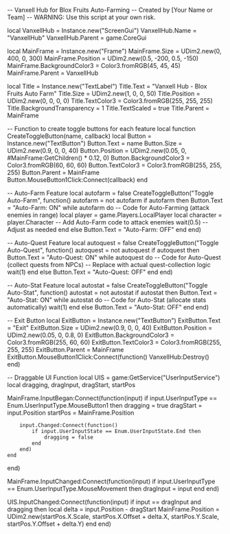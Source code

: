 -- Vanxell Hub for Blox Fruits Auto-Farming
-- Created by [Your Name or Team]
-- WARNING: Use this script at your own risk.

local VanxellHub = Instance.new("ScreenGui")
VanxellHub.Name = "VanxellHub"
VanxellHub.Parent = game.CoreGui

local MainFrame = Instance.new("Frame")
MainFrame.Size = UDim2.new(0, 400, 0, 300)
MainFrame.Position = UDim2.new(0.5, -200, 0.5, -150)
MainFrame.BackgroundColor3 = Color3.fromRGB(45, 45, 45)
MainFrame.Parent = VanxellHub

local Title = Instance.new("TextLabel")
Title.Text = "Vanxell Hub - Blox Fruits Auto Farm"
Title.Size = UDim2.new(1, 0, 0, 50)
Title.Position = UDim2.new(0, 0, 0, 0)
Title.TextColor3 = Color3.fromRGB(255, 255, 255)
Title.BackgroundTransparency = 1
Title.TextScaled = true
Title.Parent = MainFrame

-- Function to create toggle buttons for each feature
local function CreateToggleButton(name, callback)
    local Button = Instance.new("TextButton")
    Button.Text = name
    Button.Size = UDim2.new(0.9, 0, 0, 40)
    Button.Position = UDim2.new(0.05, 0, #MainFrame:GetChildren() * 0.12, 0)
    Button.BackgroundColor3 = Color3.fromRGB(60, 60, 60)
    Button.TextColor3 = Color3.fromRGB(255, 255, 255)
    Button.Parent = MainFrame
    Button.MouseButton1Click:Connect(callback)
end

-- Auto-Farm Feature
local autofarm = false
CreateToggleButton("Toggle Auto-Farm", function()
    autofarm = not autofarm
    if autofarm then
        Button.Text = "Auto-Farm: ON"
        while autofarm do
            -- Code for Auto-Farming (attack enemies in range)
            local player = game.Players.LocalPlayer
            local character = player.Character
            -- Add Auto-Farm code to attack enemies
            wait(0.5) -- Adjust as needed
        end
    else
        Button.Text = "Auto-Farm: OFF"
    end
end)

-- Auto-Quest Feature
local autoquest = false
CreateToggleButton("Toggle Auto-Quest", function()
    autoquest = not autoquest
    if autoquest then
        Button.Text = "Auto-Quest: ON"
        while autoquest do
            -- Code for Auto-Quest (collect quests from NPCs)
            -- Replace with actual quest-collection logic
            wait(1)
        end
    else
        Button.Text = "Auto-Quest: OFF"
    end
end)

-- Auto-Stat Feature
local autostat = false
CreateToggleButton("Toggle Auto-Stat", function()
    autostat = not autostat
    if autostat then
        Button.Text = "Auto-Stat: ON"
        while autostat do
            -- Code for Auto-Stat (allocate stats automatically)
            wait(1)
        end
    else
        Button.Text = "Auto-Stat: OFF"
    end
end)

-- Exit Button
local ExitButton = Instance.new("TextButton")
ExitButton.Text = "Exit"
ExitButton.Size = UDim2.new(0.9, 0, 0, 40)
ExitButton.Position = UDim2.new(0.05, 0, 0.8, 0)
ExitButton.BackgroundColor3 = Color3.fromRGB(255, 60, 60)
ExitButton.TextColor3 = Color3.fromRGB(255, 255, 255)
ExitButton.Parent = MainFrame
ExitButton.MouseButton1Click:Connect(function()
    VanxellHub:Destroy()
end)

-- Draggable UI Function
local UIS = game:GetService("UserInputService")
local dragging, dragInput, dragStart, startPos

MainFrame.InputBegan:Connect(function(input)
    if input.UserInputType == Enum.UserInputType.MouseButton1 then
        dragging = true
        dragStart = input.Position
        startPos = MainFrame.Position

        input.Changed:Connect(function()
            if input.UserInputState == Enum.UserInputState.End then
                dragging = false
            end
        end)
    end
end)

MainFrame.InputChanged:Connect(function(input)
    if input.UserInputType == Enum.UserInputType.MouseMovement then
        dragInput = input
    end
end)

UIS.InputChanged:Connect(function(input)
    if input == dragInput and dragging then
        local delta = input.Position - dragStart
        MainFrame.Position = UDim2.new(startPos.X.Scale, startPos.X.Offset + delta.X, startPos.Y.Scale, startPos.Y.Offset + delta.Y)
    end
end)
